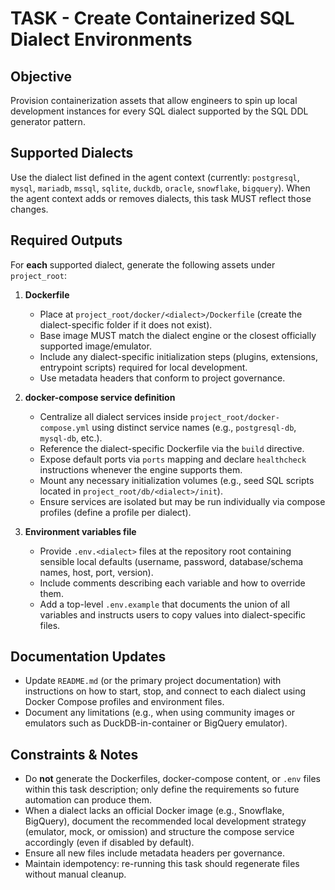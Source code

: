 # TASK - Create Containerized SQL Dialect Environments

## Objective

Provision containerization assets that allow engineers to spin up local development instances for every SQL dialect supported by the SQL DDL generator pattern.

## Supported Dialects

Use the dialect list defined in the agent context (currently: `postgresql`, `mysql`, `mariadb`, `mssql`, `sqlite`, `duckdb`, `oracle`, `snowflake`, `bigquery`). When the agent context adds or removes dialects, this task MUST reflect those changes.

## Required Outputs

For **each** supported dialect, generate the following assets under `project_root`:

1. **Dockerfile**
    - Place at `project_root/docker/<dialect>/Dockerfile` (create the dialect-specific folder if it does not exist).
    - Base image MUST match the dialect engine or the closest officially supported image/emulator.
    - Include any dialect-specific initialization steps (plugins, extensions, entrypoint scripts) required for local development.
    - Use metadata headers that conform to project governance.

2. **docker-compose service definition**
    - Centralize all dialect services inside `project_root/docker-compose.yml` using distinct service names (e.g., `postgresql-db`, `mysql-db`, etc.).
    - Reference the dialect-specific Dockerfile via the `build` directive.
    - Expose default ports via `ports` mapping and declare `healthcheck` instructions whenever the engine supports them.
    - Mount any necessary initialization volumes (e.g., seed SQL scripts located in `project_root/db/<dialect>/init`).
    - Ensure services are isolated but may be run individually via compose profiles (define a profile per dialect).

3. **Environment variables file**
    - Provide `.env.<dialect>` files at the repository root containing sensible local defaults (username, password, database/schema names, host, port, version).
    - Include comments describing each variable and how to override them.
    - Add a top-level `.env.example` that documents the union of all variables and instructs users to copy values into dialect-specific files.

## Documentation Updates

- Update `README.md` (or the primary project documentation) with instructions on how to start, stop, and connect to each dialect using Docker Compose profiles and environment files.
- Document any limitations (e.g., when using community images or emulators such as DuckDB-in-container or BigQuery emulator).

## Constraints & Notes

- Do **not** generate the Dockerfiles, docker-compose content, or `.env` files within this task description; only define the requirements so future automation can produce them.
- When a dialect lacks an official Docker image (e.g., Snowflake, BigQuery), document the recommended local development strategy (emulator, mock, or omission) and structure the compose service accordingly (even if disabled by default).
- Ensure all new files include metadata headers per governance.
- Maintain idempotency: re-running this task should regenerate files without manual cleanup.